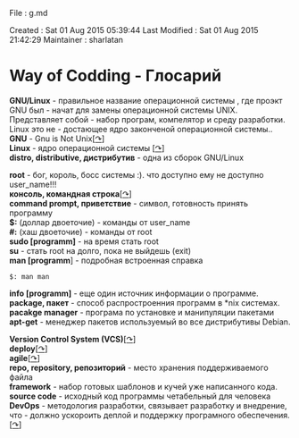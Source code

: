 File          : g.md

Created       : Sat 01 Aug 2015 05:39:44
Last Modified : Sat 01 Aug 2015 21:42:29
Maintainer    : sharlatan


#  Way of Codding - Глосарий #

__GNU/Linux__ - правильное название операционной системы , где проэкт GNU был
              - начат для замены операционной системы UNIX. Представляет собой
              - набор програм, компелятор и среду разработки. Linux это не
              - достающее ядро законченой операционной системы..  
__GNU__ - Gnu is Not Unix\[[↷](https://www.gnu.org/home.en.html "GNU OS")\]  
__Linux__ - ядро операционной системы \[[↷](https://kernel.org/ "Linux Kernel")\]  
__distro, distributive, дистрибутив__ - одна из сборок  GNU/Linux  

__root__ - бог, король, босс системы :). что доступно ему не доступно  user_name!!!  
__консоль, командная строка__\[[↷](https://goo.gl/rfjOh "Command-line interface")\]  
__command prompt, приветствие__ - символ, готовность принять программу  
__$:__ (доллар двоеточие) - команды от user_name  
__\#:__ (хаш двоеточие) - команды от root  
__sudo [programm]__ - на время стать root  
__su__ - стать root на долго, пока не выйдешь (exit)  
__man [programm__] - подробная встроенная справка  

    $: man man

__info [programm]__ - еще один источник информации о программе.  
__package, пакет__ - способ распростроенния программ в \*nix системах.  
__pacakge manager__  - програма по установке и манипуляции пакетами  
__apt-get__ - менеджер пакетов используемый во все дистрибутивы Debian.  

__Version Control System (VCS)__\[[↷](https://goo.gl/UV5dd9 "СУВ")\]  
__deploy__\[[↷](https://goo.gl/spqxxk "Software deployment")\]  
__agile__\[[↷](https://goo.gl/nJ7R5 "Agile software development")\]   
__repo, repository, репозиторий__ - место хранения поддерживаемого файла  
__framework__ -  набор готовых шаблонов и кучей уже написанного кода.  
__source code__ - исходный код программы четабельный для человека  
__DevOps__  - методология разработки, связывает разработку и внедрение, что
            - должно ускороить деплой и поддержку програмного обеспечения.
            [[↷](https://en.wikipedia.org/wiki/DevOps "Wiki article")\]   



